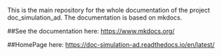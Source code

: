 This is the main repository for the whole documentation of the project doc_simulation_ad. The documentation is based on mkdocs. 

##See the documentation here:
	https://www.mkdocs.org/

##HomePage here:
	https://doc-simulation-ad.readthedocs.io/en/latest/
